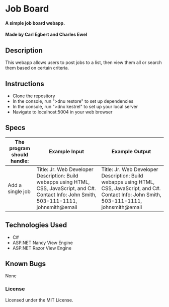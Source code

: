 # Job Board

#### A simple job board webapp.

#### Made by Carl Egbert and Charles Ewel

## Description

This webapp allows users to post jobs to a list, then view them all or search them based on certain criteria.

## Instructions

* Clone the repository
* In the console, run ">dnu restore" to set up dependencies
* In the console, run ">dnx kestrel" to set up your local server
* Navigate to localhost:5004 in your web browser

## Specs

The program should handle: | Example Input | Example Output
----- | ----- | -----
Add a single job | Title: Jr. Web Developer Description: Build webapps using HTML, CSS, JavaScript, and C#. Contact Info: John Smith, 503-111-1111, johnsmith@email | Title: Jr. Web Developer Description: Build webapps using HTML, CSS, JavaScript, and C#. Contact Info: John Smith, 503-111-1111, johnsmith@email

## Technologies Used

* C#
* ASP.NET Nancy View Engine
* ASP.NET Razor View Engine

## Known Bugs

None

### License

Licensed under the MIT License.
